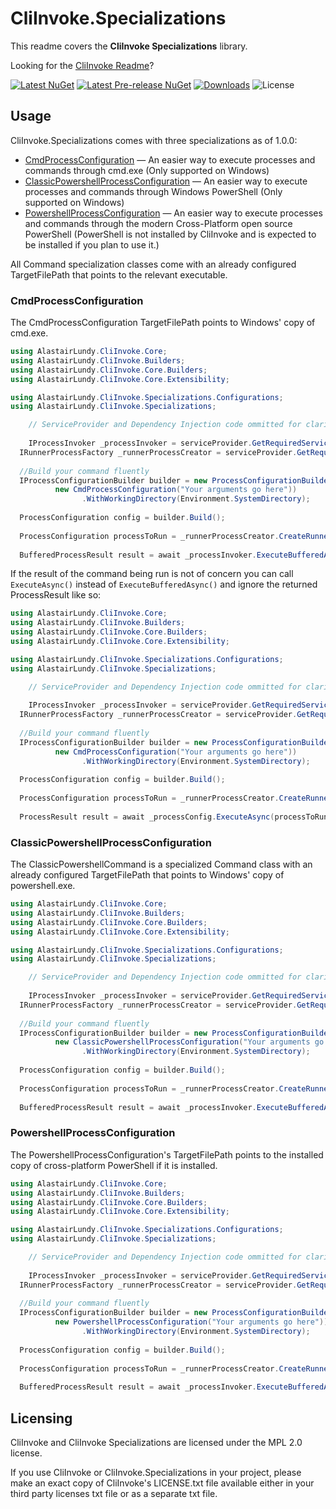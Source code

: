 # CliInvoke.Specializations
This readme covers the **CliInvoke Specializations** library. 

Looking for the [CliInvoke Readme](https://github.com/alastairlundy/CliInvoke/blob/main/README.md)?


<!-- Badges -->
[![Latest NuGet](https://img.shields.io/nuget/v/AlastairLundy.CliInvoke.Specializations.svg)](https://www.nuget.org/packages/AlastairLundy.CliInvoke.Specializations/)
[![Latest Pre-release NuGet](https://img.shields.io/nuget/vpre/AlastairLundy.CliInvoke.Specializations.svg)](https://www.nuget.org/packages/AlastairLundy.CliInvoke.Specializations/)
[![Downloads](https://img.shields.io/nuget/dt/AlastairLundy.CliInvoke.Specializations.svg)](https://www.nuget.org/packages/AlastairLundy.CliInvoke.Specializations/)
![License](https://img.shields.io/github/license/alastairlundy/CliInvoke)

## Usage
CliInvoke.Specializations comes with three specializations as of 1.0.0: 
- [CmdProcessConfiguration](#cmdprocessconfiguration) — An easier way to execute processes and commands through cmd.exe (Only supported on Windows)
- [ClassicPowershellProcessConfiguration](#classicpowershellprocessconfiguration) — An easier way to execute processes and commands through Windows PowerShell (Only supported on Windows)
- [PowershellProcessConfiguration](#powershellprocessconfiguration) — An easier way to execute processes and commands through the modern Cross-Platform open source PowerShell (PowerShell is not installed by CliInvoke and is expected to be installed if you plan to use it.)

All Command specialization classes come with an already configured TargetFilePath that points to the relevant executable.

### CmdProcessConfiguration
The CmdProcessConfiguration TargetFilePath points to Windows' copy of cmd.exe.

```csharp
using AlastairLundy.CliInvoke.Core;
using AlastairLundy.CliInvoke.Builders;
using AlastairLundy.CliInvoke.Core.Builders;
using AlastairLundy.CliInvoke.Core.Extensibility;

using AlastairLundy.CliInvoke.Specializations.Configurations;
using AlastairLundy.CliInvoke.Specializations;

    // ServiceProvider and Dependency Injection code ommitted for clarity
    
    IProcessInvoker _processInvoker = serviceProvider.GetRequiredService<IProcessInvoker>();
  IRunnerProcessFactory _runnerProcessCreator = serviceProvider.GetRequiredService<IRunnerProcessFactory>();
  
  //Build your command fluently
  IProcessConfigurationBuilder builder = new ProcessConfigurationBuilder(
          new CmdProcessConfiguration("Your arguments go here"))
                .WithWorkingDirectory(Environment.SystemDirectory);
  
  ProcessConfiguration config = builder.Build();
  
  ProcessConfiguration processToRun = _runnerProcessCreator.CreateRunnerProcess(config);
  
  BufferedProcessResult result = await _processInvoker.ExecuteBufferedAsync(processToRun);
```

If the result of the command being run is not of concern you can call ``ExecuteAsync()`` instead of ``ExecuteBufferedAsync()`` and ignore the returned ProcessResult like so:
```csharp
using AlastairLundy.CliInvoke.Core;
using AlastairLundy.CliInvoke.Builders;
using AlastairLundy.CliInvoke.Core.Builders;
using AlastairLundy.CliInvoke.Core.Extensibility;

using AlastairLundy.CliInvoke.Specializations.Configurations;
using AlastairLundy.CliInvoke.Specializations;

    // ServiceProvider and Dependency Injection code ommitted for clarity
    
    IProcessInvoker _processInvoker = serviceProvider.GetRequiredService<IProcessInvoker>();
  IRunnerProcessFactory _runnerProcessCreator = serviceProvider.GetRequiredService<IRunnerProcessFactory>();
  
  //Build your command fluently
  IProcessConfigurationBuilder builder = new ProcessConfigurationBuilder(
          new CmdProcessConfiguration("Your arguments go here"))
                .WithWorkingDirectory(Environment.SystemDirectory);
  
  ProcessConfiguration config = builder.Build();
  
  ProcessConfiguration processToRun = _runnerProcessCreator.CreateRunnerProcess(config);
  
  ProcessResult result = await _processConfig.ExecuteAsync(processToRun);
```

### ClassicPowershellProcessConfiguration
The ClassicPowershellCommand is a specialized Command class with an already configured TargetFilePath that points to Windows' copy of powershell.exe.

```csharp
using AlastairLundy.CliInvoke.Core;
using AlastairLundy.CliInvoke.Builders;
using AlastairLundy.CliInvoke.Core.Builders;
using AlastairLundy.CliInvoke.Core.Extensibility;

using AlastairLundy.CliInvoke.Specializations.Configurations;
using AlastairLundy.CliInvoke.Specializations;

    // ServiceProvider and Dependency Injection code ommitted for clarity
    
    IProcessInvoker _processInvoker = serviceProvider.GetRequiredService<IProcessInvoker>();
  IRunnerProcessFactory _runnerProcessCreator = serviceProvider.GetRequiredService<IRunnerProcessFactory>();
  
  //Build your command fluently
  IProcessConfigurationBuilder builder = new ProcessConfigurationBuilder(
          new ClassicPowershellProcessConfiguration("Your arguments go here"))
                .WithWorkingDirectory(Environment.SystemDirectory);
  
  ProcessConfiguration config = builder.Build();
  
  ProcessConfiguration processToRun = _runnerProcessCreator.CreateRunnerProcess(config);
  
  BufferedProcessResult result = await _processInvoker.ExecuteBufferedAsync(processToRun);
```

### PowershellProcessConfiguration
The PowershellProcessConfiguration's TargetFilePath points to the installed copy of cross-platform PowerShell if it is installed.

```csharp
using AlastairLundy.CliInvoke.Core;
using AlastairLundy.CliInvoke.Builders;
using AlastairLundy.CliInvoke.Core.Builders;
using AlastairLundy.CliInvoke.Core.Extensibility;

using AlastairLundy.CliInvoke.Specializations.Configurations;
using AlastairLundy.CliInvoke.Specializations;

    // ServiceProvider and Dependency Injection code ommitted for clarity
    
    IProcessInvoker _processInvoker = serviceProvider.GetRequiredService<IProcessInvoker>();
  IRunnerProcessFactory _runnerProcessCreator = serviceProvider.GetRequiredService<IRunnerProcessFactory>();
  
  //Build your command fluently
  IProcessConfigurationBuilder builder = new ProcessConfigurationBuilder(
          new PowershellProcessConfiguration("Your arguments go here"))
                .WithWorkingDirectory(Environment.SystemDirectory);
  
  ProcessConfiguration config = builder.Build();
  
  ProcessConfiguration processToRun = _runnerProcessCreator.CreateRunnerProcess(config);
  
  BufferedProcessResult result = await _processInvoker.ExecuteBufferedAsync(processToRun);
```

## Licensing
CliInvoke and CliInvoke Specializations are licensed under the MPL 2.0 license.

If you use CliInvoke or CliInvoke.Specializations in your project, please make an exact copy of CliInvoke's LICENSE.txt file available either in your third party licenses txt file or as a separate txt file.
